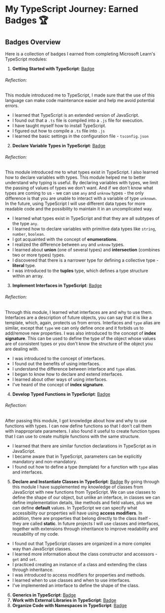 # My TypeScript Journey: Earned Badges 🏆

## Badges Overview

Here is a collection of badges I earned from completing Microsoft Learn's TypeScript modules:

1. **Getting Started with TypeScript**: [Badge](https://learn.microsoft.com/en-us/users/sunlaa-4038/achievements/7ewf644z)
###### Reflection:
This module introduced me to TypeScript, I made sure that the use of this language can make code maintenance easier and help me avoid potential errors. 
- I learned that TypeScript is an extended version of JavaScript.
- I found out that a `.ts` file is compiled into a `.js` file for execution.
- I have taught myself how to install TypeScript.
- I figured out how to compile a `.ts` file into `.js`
- I learned the basic settings in the configuration file - `tsconfig.json`
2. **Declare Variable Types in TypeScript**: [Badge](https://learn.microsoft.com/en-us/users/sunlaa-4038/achievements/8rg9l7lw)
###### Reflection:
This module introduced me to what types exist in TypeScript. I also learned how to declare variables with types. This module helped me to better understand why typing is useful. By declaring variables with types, we limit the passing of values of types we don't want. And if we don't know what types are coming to us - we can use `any` and `unknow` types - the only difference is that you are unable to interact with a variable of type `unknown`. In the future, using TypeScript I will use different data types for more readable code and the possibility to maintain it in an uncomplicated way.
- I learned what types exist in TypeScript and that they are all subtypes of the type `any`.
- I learned how to declare variables with primitive data types like `string`, `number`, `boolean`.
- I got acquainted with the concept of **enumerations**.
- I realized the difference between `any` and `unknow` types.
- I learned about **union** (one of several types) and **intersection** (combines two or more types) types.
- I discovered that there is a narrower type for defining a collective type - **literal** type.
- I was introduced to the **tuples** type, which defines a type structure within an array.
3. **Implement Interfaces in TypeScript**: [Badge](https://learn.microsoft.com/en-us/users/sunlaa-4038/achievements/yvha644r)
###### Reflection:
Through this module, I learned what interfaces are and why to use them. Interfaces are a description of future objects, you can say that it is like a template, which, again, protects us from errors. Interfaces and `type` alias are similar, except that `type` we can only define once and it forbids us to add/remove new properties. I was also introduced to the concept of **index signature**. This can be used to define the type of the object whose values are of consistent types or you don't know the structure of the object you are dealing with.
- I was introduced to the concept of interfaces.
- I found out the benefits of using interfaces.
- I understand the difference between interface and `type` alias.
- I began to know how to declare and extend interfaces.
- I learned about other ways of using interfaces.
- I've heard of the concept of **index signature**.
4. **Develop Typed Functions in TypeScript**: [Badge](https://learn.microsoft.com/en-us/users/sunlaa-4038/achievements/fzuyn3gx)
###### Reflection:
After passing this module, I got knowledge about how and why to use functions with types. I can now define functions so that I don't call them with inappropriate parameters. I also found it useful to create function types that I can use to create multiple functions with the same structure.
- I learned that there are similar function declarations in TypeScript as in JavaScript.
- I became aware that in TypeScript, parameters can be explicitly mandatory and non-mandatory.
- I found out how to define a type (template) for a function with `type` alias and interfaces. 
5. **Declare and Instantiate Classes in TypeScript**: [Badge](https://learn.microsoft.com/en-us/users/sunlaa-4038/achievements/uf5f2bq3)
By going through this module I have supplemented my knowledge of classes from JavaScript with new functions from TypeScript. We can use classes to define the shape of our object, but unlike an interface, in classes we can define implementation details, like methods and field values, plus we can define **default** values. In TypeScript we can specify what accessibility our properties will have using **access modifiers**. In addition, there are properties that belong directly to the class itself - they are called **static**. In future projects I will use classes and interfaces, together with extensions through inheritance to improve readability and reusability of my code.
- I found out that TypeScript classes are organized in a more complex way than JavaScript classes.
- I learned more information about the class constructor and accessors - `get` and `set`.
- I practiced creating an instance of a class and extending the class through inheritance.
- I was introduced to access modifiers for properties and methods.
- I learned when to use classes and when to use interfaces.
- I've implemented an interface to define the shape of the class.
6. **Generics in TypeScript**: [Badge](https://learn.microsoft.com/en-us/users/sunlaa-4038/achievements/hygry9j8)
7. **Work with External Libraries in TypeScript**: [Badge](https://learn.microsoft.com/en-us/users/sunlaa-4038/achievements/j6e85ebt)
8. **Organize Code with Namespaces in TypeScript**: [Badge](https://learn.microsoft.com/en-us/users/sunlaa-4038/achievements/uf5z2lg3)
